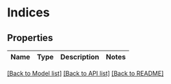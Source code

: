 # Indices

## Properties
Name | Type | Description | Notes
------------ | ------------- | ------------- | -------------

[[Back to Model list]](../../../README_MANAGEMENT.md#documentation-for-models) [[Back to API list]](../../../README_MANAGEMENT.md#documentation-for-api-endpoints) [[Back to README]](../../../README_MANAGEMENT.md)

